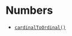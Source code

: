 <!-- generated by markdown-notes-tree -->

# Numbers

<!-- optional markdown-notes-tree directory description starts here -->

<!-- optional markdown-notes-tree directory description ends here -->

- [`cardinalToOrdinal()`](cardinalToOrdinal\(\).md)
